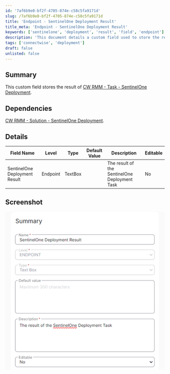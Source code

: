 ```yaml
---
id: '7af6b9e0-bf2f-4705-874e-c58c5fa9171d'
slug: /7af6b9e0-bf2f-4705-874e-c58c5fa9171d
title: 'Endpoint - SentinelOne Deployment Result'
title_meta: 'Endpoint - SentinelOne Deployment Result'
keywords: ['sentinelone', 'deployment', 'result', 'field', 'endpoint']
description: 'This document details a custom field used to store the result of the SentinelOne deployment task within ConnectWise RMM. It includes dependencies, field details, and a screenshot for reference.'
tags: ['connectwise', 'deployment']
draft: false
unlisted: false
---
```


## Summary

This custom field stores the result of [CW RMM - Task - SentinelOne Deployment](/docs/25651d1f-99d6-4906-8666-220994a4862e).

## Dependencies

[CW RMM - Solution - SentinelOne Deployment](/docs/e0abdce8-a697-43b1-a404-18168a616627).

## Details

| Field Name                        | Level    | Type     | Default Value | Description                                   | Editable |
|-----------------------------------|----------|----------|---------------|-----------------------------------------------|----------|
| SentinelOne Deployment Result      | Endpoint | TextBox  |               | The result of the SentinelOne Deployment Task | No       |

## Screenshot

![Screenshot](../../../static/img/docs/7af6b9e0-bf2f-4705-874e-c58c5fa9171d/image_1.png)


